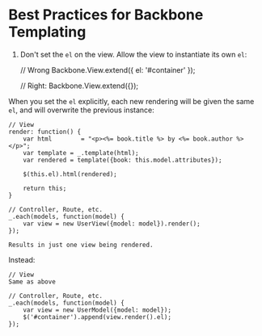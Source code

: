 # Best Practices for Backbone Templating

1) Don't set the `el` on the view. Allow the view to instantiate its own `el`:

	// Wrong
	Backbone.View.extend({
		el: '#container'
	});
	
	// Right:
	Backbone.View.extend({});
	
When you set the `el` explicitly, each new rendering will be given the same `el`, and will overwrite the previous instance:

	// View
	render: function() {
		var html        = "<p><%= book.title %> by <%= book.author %></p>";
		var template = _.template(html);
		var rendered = template({book: this.model.attributes});
		
		$(this.el).html(rendered);
		
		return this;
	}

	// Controller, Route, etc.
	_.each(models, function(model) {
		var view = new UserView({model: model}).render();
	});
	
	Results in just one view being rendered.
	
Instead:

	// View
	Same as above
	
	// Controller, Route, etc.
	_.each(models, function(model) {
		var view = new UserModel({model: model});
		$('#container').append(view.render().el);
	});